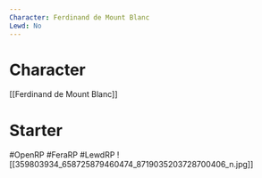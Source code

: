 ```yaml
---
Character: Ferdinand de Mount Blanc
Lewd: No
---
```

# Character
[[Ferdinand de Mount Blanc]]

# Starter


#OpenRP #FeraRP #LewdRP
![[359803934_658725879460474_8719035203728700406_n.jpg]]